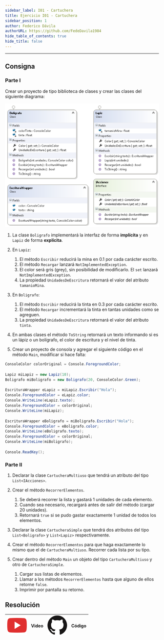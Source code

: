 ```yaml
---
sidebar_label: I01 - Cartuchera
title: Ejercicio I01 - Cartuchera
sidebar_position: 1
author: Federico Dávila
authorURL: https://github.com/FedeDavila1984
hide_table_of_contents: true
hide_title: false
---
```

---

## Consigna
### Parte I
Crear un proyecto de tipo biblioteca de clases y crear las clases del siguiente diagrama:

![Diagrama de clases](/clases/13-interfaces/ejercicios/boligrafo-y-lapiz-diagram.PNG)

1. La clase `Boligrafo` implementará la interfaz de forma **implícita** y en `Lapiz` de forma **explícita**.

2. En `Lapiz`:
   1. El método `Escribir` reducirá la mina en 0.1 por cada carácter escrito.
   2. El método `Recargar` lanzará `NotImplementedException`.
   3. El color será gris (grey), sin posibilidad de modificarlo. El `set` lanzará `NotImplementedException`.
   4. La propiedad `UnidadesDeEscritura` retornará el valor del atributo `tamanioMina`.

3. En `Boligrafo`:
   1. El método `Escribir` reducirá la tinta en 0.3 por cada carácter escrito.
   2. El método `Recargar` incrementará la tinta en tantas unidades como se agreguen.
   3. La propiedad `UnidadesDeEscritura` retornará el valor del atributo `tinta`.

4. En ambas clases el método `ToString` retornará un texto informando si es un lápiz o un bolígrafo, el color de escritura y el nivel de tinta.

5. Crear un proyecto de consola y agregar el siguiente código en el método `Main`, modificar si hace falta:

```csharp
ConsoleColor colorOriginal = Console.ForegroundColor;

Lapiz miLapiz = new Lapiz(10);
Boligrafo miBoligrafo = new Boligrafo(20, ConsoleColor.Green);

EscrituraWrapper eLapiz = miLapiz.Escribir("Hola");
Console.ForegroundColor = eLapiz.color;
Console.WriteLine(eLapiz.texto);
Console.ForegroundColor = colorOriginal;
Console.WriteLine(miLapiz);

EscrituraWrapper eBoligrafo = miBoligrafo.Escribir("Hola");
Console.ForegroundColor = eBoligrafo.color;
Console.WriteLine(eBoligrafo.texto);
Console.ForegroundColor = colorOriginal;
Console.WriteLine(miBoligrafo);

Console.ReadKey();
```

### Parte II
1. Declarar la clase `CartucheraMultiuso` que tendrá un atributo del tipo `List<IAcciones>`.

2. Crear el método `RecorrerElementos`.
   1. Se deberá recorrer la lista y gastará 1 unidades de cada elemento.
   2. Cuando sea necesario, recargará antes de salir del método (cargar 20 unidades).
   3. Retornará `true` si se pudo gastar exactamente 1 unidad de todos los elementos.

3. Declarar la clase `CartucheraSimple` que tendrá dos atributos del tipo `List<Boligrafo>` y `List<Lapiz>` respectivamente.

4. Crear el método `RecorrerElementos` para que haga exactamente lo mismo que el de `CartucheraMultiuso`. Recorrer cada lista por su tipo.

5. Crear dentro del método `Main` un objeto del tipo `CartucheraMultiuso` y otro de `CartucheraSimple`.
   1. Cargar sus listas de elementos.
   2. Llamar a los métodos `RecorrerElementos` hasta que alguno de ellos retorne `false`.
   3. Imprimir por pantalla su retorno.

## Resolución
| ![img](/base/youtube.svg) | Video | ![img](/base/github.svg) | Código |
| :-----------------------: | :---: | :----------------------: | :----: |